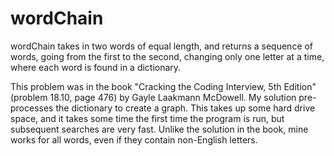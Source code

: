 # wordChain
wordChain takes in two words of equal length, and returns a sequence of words, going from the first to the second, changing only one letter at a time, where each word is found in a dictionary.

This problem was in the book "Cracking the Coding Interview, 5th Edition" (problem 18.10, page 476) by Gayle Laakmann McDowell. My solution pre-processes the dictionary to create a graph. This takes up some hard drive space, and it takes some time the first time the program is run, but subsequent searches are very fast. Unlike the solution in the book, mine works for all words, even if they contain non-English letters.
